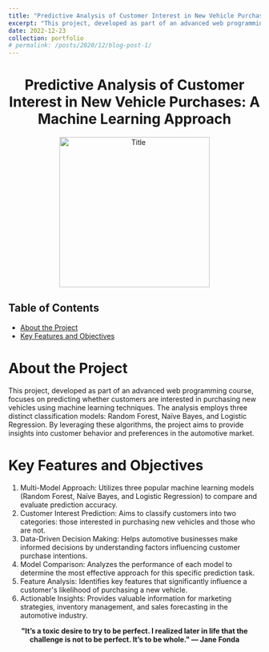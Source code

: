 ```yaml
---
title: "Predictive Analysis of Customer Interest in New Vehicle Purchases: A Machine Learning Approach"
excerpt: "This project, developed as part of an advanced web programming course, focuses on predicting whether customers are interested in purchasing new vehicles using machine learning techniques. The analysis employs three distinct classification models: Random Forest, Naïve Bayes, and Logistic Regression. By leveraging these algorithms, the project aims to provide insights into customer behavior and preferences in the automotive market."
date: 2022-12-23
collection: portfolio
# permalink: /posts/2020/12/blog-post-1/
---
```

<div style="text-align:center;">
    <h1>Predictive Analysis of Customer Interest in New Vehicle Purchases: A Machine Learning Approach</h1>
</div>

<div style="text-align:center;">
    <image src="/images/ml2.png" controls title="Title" height="300"></image>
</div>

## Table of Contents
- [About the Project](#about-the-project)
- [Key Features and Objectives](#key-features-and-objectives)

# About the Project
This project, developed as part of an advanced web programming course, focuses on predicting whether customers are interested in purchasing new vehicles using machine learning techniques. The analysis employs three distinct classification models: Random Forest, Naïve Bayes, and Logistic Regression. By leveraging these algorithms, the project aims to provide insights into customer behavior and preferences in the automotive market.

# Key Features and Objectives
  1. Multi-Model Approach: Utilizes three popular machine learning models (Random Forest, Naïve Bayes, and Logistic Regression) to compare and evaluate prediction accuracy.
  2. Customer Interest Prediction: Aims to classify customers into two categories: those interested in purchasing new vehicles and those who are not.
  3. Data-Driven Decision Making: Helps automotive businesses make informed decisions by understanding factors influencing customer purchase intentions.
  4. Model Comparison: Analyzes the performance of each model to determine the most effective approach for this specific prediction task.
  5. Feature Analysis: Identifies key features that significantly influence a customer's likelihood of purchasing a new vehicle.
  6. Actionable Insights: Provides valuable information for marketing strategies, inventory management, and sales forecasting in the automotive industry.

<p align="center">
  <strong>"It’s a toxic desire to try to be perfect. I realized later in life that the challenge is not to be perfect. It’s to be whole." — Jane Fonda</strong>
</p>
